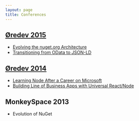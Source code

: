 ```yaml
---
layout: page
title: Conferences
---
```


## [Øredev 2015](http://oredev.org/2015/speakers/jeff-handley)

- [Evolving the nuget.org Architecture](https://vimeo.com/111285814)
- [Transitioning from OData to JSON-LD](https://vimeo.com/111831403)

## [Øredev 2014](http://oredev.org/oredev2014/2014/speakers/jeff-handley.html)

- [Learning Node After a Career on Microsoft](https://vimeo.com/144799382)
- [Building Line of Business Apps with Universal React/Node](https://vimeo.com/144986222)

## MonkeySpace 2013

- Evolution of NuGet
